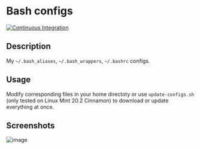 # Bash configs

[![Continuous Integration](https://github.com/Console-Utils/bash-configs/actions/workflows/ci.yml/badge.svg)](https://github.com/Console-Utils/bash-configs/actions/workflows/ci.yml)

## Description

My `~/.bash_aliases`, `~/.bash_wrappers`, `~/.bashrc` configs.

## Usage

Modify corresponding files in your home directoty or use `update-configs.sh` (only tested on Linux Mint 20.2 Cinnamon) to download or update everything at once.

## Screenshots

![image](https://user-images.githubusercontent.com/42812113/138418468-8dc5ae4d-0c7c-43fd-9107-0f547c447af5.png)
